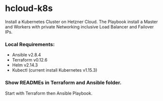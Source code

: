 # hcloud-k8s

Install a Kubernetes Cluster on Hetzner Cloud. The Playbook install a Master and Workers with private Networking inclusive Load Balancer and Failover IPs.

### Local Requirements:

  - Ansible v2.8.4
  - Terraform v0.12.6
  - Helm v2.14.3
  - Kubectl (current install Kubernetes v1.15.3)

### Show READMEs in Terraform and Ansible folder.

Start with Terraform then Ansible Playbook.
